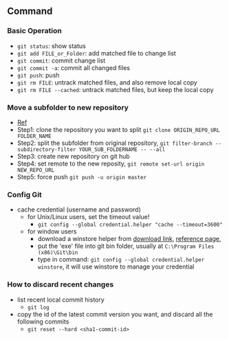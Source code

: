 Command
---

### Basic Operation
- `git status`: show status
- `git add FILE_or_Folder`: add matched file to change list
- `git commit`: commit change list
- `git commit -a`: commit all changed files
- `git push`: push
- `git rm FILE`: untrack matched files, and also remove local copy
- `git rm FILE --cached`: untrack matched files, but keep the local copy

### Move a subfolder to new repository
- [Ref](https://help.github.com/articles/splitting-a-subfolder-out-into-a-new-repository/)
- Step1: clone the repository you want to split `git clone ORIGIN_REPO_URL FOLDER_NAME`
- Step2: split the subfolder from original repository, `git filter-branch --subdirectory-filter YOUR_SUB_FOLDERNAME -- --all`
- Step3: create new repository on git hub
- Step4: set remote to the new reposity, `git remote set-url origin NEW_REPO_URL`
- Step5: force push `git push -u origin master`

### Config Git
- cache credential (username and password)
  - for Unix/Linux users, set the timeout value!
    - `git config --global credential.helper "cache --timeout=3600"`
  - for window users
    - download a winstore helper from [download link](https://github.com/anurse/git-credential-winstore/downloads), [reference page](http://blog.sdbarker.com/git-credential-caching-on-windows/), 
    - put the 'exe' file into git bin folder, usually at `C:\Program Files (x86)\Git\bin`
    - type in command: `git config --global credential.helper winstore`, it will use winstore to manage your credential
    

### How to discard recent changes
- list recent local commit history
  - `git log`
- copy the id of the latest commit version you want, and discard all the following commits
  - `git reset --hard <sha1-commit-id>`
